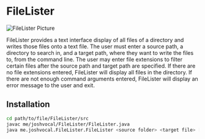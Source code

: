 # FileLister

![FileLister Picture](https://github.com/joshvocal/FileLister/blob/master/example.png)

 FileLister provides a text interface display of all files of a directory
 and writes those files onto a text file. The user must enter a source path,
 a directory to search in, and a target path, where they want to write the files to,
 from the command line. The user may enter file extensions to filter certain files after
 the source path and target path are specified. If there are no file extensions entered,
 FileLister will display all files in the directory. If there are not enough command
 arguments entered, FileLister will display an error message to the user and exit.

## Installation

```bash
cd path/to/file/FileLister/src
javac me/joshvocal/FileLister/FileLister.java
java me.joshvocal.FileLister.FileLister <source folder> <target file> [<extensions(s)>]
```

